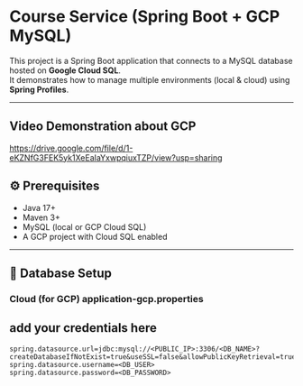 # Course Service (Spring Boot + GCP MySQL)

This project is a Spring Boot application that connects to a MySQL database hosted on **Google Cloud SQL**.  
It demonstrates how to manage multiple environments (local & cloud) using **Spring Profiles**.

---

## Video Demonstration about GCP
https://drive.google.com/file/d/1-eKZNfG3FEK5yk1XeEaIaYxwpqiuxTZP/view?usp=sharing

## ⚙️ Prerequisites
- Java 17+
- Maven 3+
- MySQL (local or GCP Cloud SQL)
- A GCP project with Cloud SQL enabled

---


## 🔑 Database Setup

### Cloud (for GCP) application-gcp.properties
## add your credentials here
```properties
spring.datasource.url=jdbc:mysql://<PUBLIC_IP>:3306/<DB_NAME>?createDatabaseIfNotExist=true&useSSL=false&allowPublicKeyRetrieval=true
spring.datasource.username=<DB_USER>
spring.datasource.password=<DB_PASSWORD>
